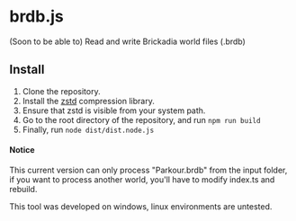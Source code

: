 # brdb.js

(Soon to be able to) Read and write Brickadia world files (.brdb)

## Install

1. Clone the repository.
2. Install the [zstd](https://github.com/facebook/zstd) compression library.
3. Ensure that zstd is visible from your system path.
4. Go to the root directory of the repository, and run `npm run build`
5. Finally, run `node dist/dist.node.js`

#### Notice

This current version can only process "Parkour.brdb" from the input folder, if you want to process another world, you'll have to modify index.ts and rebuild.

This tool was developed on windows, linux environments are untested.